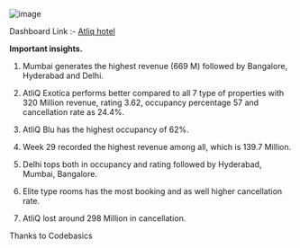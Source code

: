 ![image](https://github.com/prashanth-258/Power-bi-visualisations/assets/77273061/cb96bf42-724b-4736-a4fe-8d8ac6f9873a)


Dashboard Link :- [Atliq hotel](https://app.powerbi.com/view?r=eyJrIjoiYmE0YzZlYmEtNjI0Ny00YWY1LTg0NmQtZTc0NjljOTYzNWI2IiwidCI6ImRmODY3OWNkLWE4MGUtNDVkOC05OWFjLWM4M2VkN2ZmOTVhMCJ9)

**Important insights.**

1) Mumbai generates the highest revenue (669 M) followed by Bangalore, Hyderabad and Delhi.

2) AtliQ Exotica performs better compared to all 7 type of properties with 320 Million revenue, rating 3.62, occupancy percentage 57 and cancellation rate as 24.4%.

3) AtliQ Blu has the highest occupancy of 62%.

4) Week 29 recorded the highest revenue among all, which is 139.7 Million.

5) Delhi tops both in occupancy and rating followed by Hyderabad, Mumbai, Bangalore.

6) Elite type rooms has the most booking and as well higher cancellation rate.

7) AtliQ lost around 298 Million in cancellation.


Thanks to Codebasics
